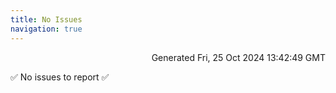 ```yaml
---
title: No Issues
navigation: true
---
```


<p style="text-align:right;color:#cccs">
Generated Fri, 25 Oct 2024 13:42:49 GMT
</p>
<p>✅ No issues to report ✅</p>



